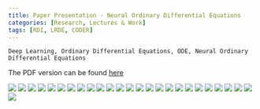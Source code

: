 ```yaml
---
title: Paper Presentation - Neural Ordinary Differential Equations
categories: [Research, Lectures & Work]
tags: [RDI, LRDE, CODER]
---
```


```
Deep Learning, Ordinary Differential Equations, ODE, Neural Ordinary Differential Equations
```

The PDF version can be found [here](https://drive.google.com/uc?print=false&id=1A8eTLY6Ut7FYlK4AvuQ7rYSgr4MT6wSH)


![](https://drive.google.com/uc?id=1CDFHPf1r3QcO1k3Xo-4XbUzOkZnFG2Tl)
![](https://drive.google.com/uc?id=1EP0JQmtbtZZPpdpWG0Gl74M1bpdAvuCB)
![](https://drive.google.com/uc?id=1wPzC53VnwI_aIpDo09h8H_XWkv-nXAHA)
![](https://drive.google.com/uc?id=1yYnmhyj6JCeNUqQ9dGI2JXSVW3vMIKpw)
![](https://drive.google.com/uc?id=1uQiaCdf_8L4gRHnis5DJXf-f_MVxf_No)
![](https://drive.google.com/uc?id=1_SJ6md0BKP8w856K0BwCRmYm_8IKYaWn)
![](https://drive.google.com/uc?id=15Be0USOWmuXXsBd5z9WW_t9xwxFfJCrQ)
![](https://drive.google.com/uc?id=19fp-n-Ncty_fj1b-5jeQdTWCyS7sws8c)
![](https://drive.google.com/uc?id=1J7gJV4SLm9UA2T9DMsBOyNY0F40Kxm32)
![](https://drive.google.com/uc?id=1UFGUFRAGYJAYNAXdIIWbREYJxrn70hM8)
![](https://drive.google.com/uc?id=1yPR0Dzj-FWEp347dhOrxGw-kv_X2yTcA)
![](https://drive.google.com/uc?id=1Sqtq9UngqERTX6tXAa5CAxw9buAzpzxt)
![](https://drive.google.com/uc?id=16G7SVyGDOYK6fr_bR6owUZGBeDuJLy2Z)
![](https://drive.google.com/uc?id=1W3MZy2Yez75Di36WTKV-BTwXzyGlw11Y)
![](https://drive.google.com/uc?id=1Gbb-MasAX66kJUXKgLf1UiqyF865TNl5)
![](https://drive.google.com/uc?id=1KUgPnLt_1_gJEYwLiVxORnIFsR5BvHGj)
![](https://drive.google.com/uc?id=1ia_dF9NA2Ipn1dh3Bkp2u9o0CqJ_3iZ1)
![](https://drive.google.com/uc?id=1Vash0-eICVEP7RQgXymmP50vXzQtbRLF)
![](https://drive.google.com/uc?id=1DPB752pfJ4Pc-oUq3ClhYF2a5GKsykuC)
![](https://drive.google.com/uc?id=1Clohv9-QlZgcvyrjyLDfG6pLa_8upLxb)
![](https://drive.google.com/uc?id=1mhgBJQRjBBfzUG_k2mgR7j7Wif01vWLa)
![](https://drive.google.com/uc?id=1PDudlmyBhIJWtRvULj1QyhLKBCjspV_T)
![](https://drive.google.com/uc?id=1blNxCCOXOyCxvxZbey3ftHIQU1AxeNv8)
![](https://drive.google.com/uc?id=1Ig2SDJqoMcuyd6aDZN3Lz8GXySE4wOeg)
![](https://drive.google.com/uc?id=15B2SLjVplgdLDfgqck1gIwpNNqYYml1o)
![](https://drive.google.com/uc?id=1a4KCL56jxHJH_VNnq0-p43BskmnfIH7y)

